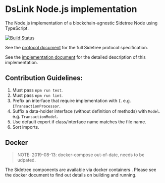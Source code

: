 # DsLink Node.js implementation
The Node.js implementation of a blockchain-agnostic Sidetree Node using TypeScript.

[![Build Status](https://travis-ci.org/decentralized-identity/sidetree.svg?branch=master)](https://travis-ci.org/decentralized-identity/sidetree)

See the [protocol document](docs/protocol.md) for the full Sidetree protocol specification.

See the [implementation document](docs/implementation.md) for the detailed description of this implementation.


## Contribution Guidelines:

1. Must pass `npm run test`.
1. Must pass `npm run lint`.
1. Prefix an interface that require implementation with `I`. e.g. `ITransactionProcessor`.
1. Suffix a data-holder interface (without definition of methods) with `Model`. e.g. `TransactionModel`.
1. Use default export if class/interface name matches the file name.
1. Sort imports.

## Docker
> NOTE: 2019-08-13: docker-compose out-of-date, needs to be udpated.

The Sidetree components are available via docker containers . Please see the docker document to find out details on building and running.
